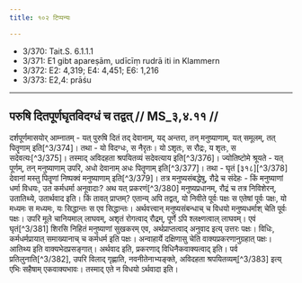 ```yaml
---
title: १०२ टिप्पन्यः

---
```

- 3/370: Tait.S. 6.1.1.1
- 3/371: E1 gibt apareṣām, udīcīṃ rudrā iti in Klammern
- 3/372: E2: 4,319; E4: 4,451; E6: 1,216
- 3/373: E2,4: prāśu

____________________________________________


## परुषि दितपूर्णघृतविदग्धं च तद्वत् // MS_३,४.११ //

दर्शपूर्णमासयोर् आम्नातम् - यत् पुरुषि दितं तद् देवानाम्, यद् अन्तरा, तन् मनुष्याणाम्, यत् समूलम्, तत् पितॄणाम् इति[^3/374]। तथा - यो विदग्धः, स नैरृतः। यो ऽशृतः, स रौद्रः, य शृतः, स सदेवत्यः[^3/375]। तस्माद् अविदहता श्रपयितव्यं सदेवत्याय इति[^3/376]। ज्योतिष्टोमे श्रूयते - यत् पूर्णम्, तन् मनुष्याणाम् उपरि, अधो देवानाम् अधः पितॄणाम् इति[^3/377]। तथा - घृतं [३१८][^3/378] देवानां मस्तु पितॄणां निष्पक्वं मनुष्याणाम् इति[^3/379]। तत्र मनुष्यसंबद्धेषु, रौद्रे च संदेहः - किं मनुष्याणां धर्मा विधयः, उत कर्मधर्मा अनूवादाः? अथ यत् प्रकरणं[^3/380] मनुष्यप्रधानम्, रौद्रं च तत्र निविशेरन्, उतातिथ्ये, उतार्थवाद इति।
किं तावत् प्राप्तम्? एतान्य् अपि तद्वत्, यो निवीते पूर्वः पक्षः स एतेषां पूर्वः पक्षः, यो मध्यमः स मध्यमः, यः सिद्धान्तः स एव सिद्धान्तः। अर्थवत्त्वान् मनुष्यसंबन्धाच् च विधयो मनुष्यधर्माश् चेति पूर्वः पक्षः। उपरि मूले चानियमाल् लाघवम्, अशृतं रोगत्वाद् रौद्रम्, पूर्णे ऽपि श्लक्ष्णत्वाल् लाघवम्। एवं घृतं[^3/381] शिरसि निहितं मनुष्याणां सुखकरम् एव, अर्थप्राप्तत्वाद् अनुवाद इत्य् उत्तरः पक्षः। विधिः, कर्मधर्मप्रायात् समाख्यानाच् च कर्मधर्म इति पक्षः। अन्वाहार्ये दक्षिणासु चेति वाक्यप्रकरणानुग्रहात् पक्षः। आतिथ्य इति वाक्यभेदप्रसङ्गात्। अर्थवाद इति, प्रकरणाद् विधिनैकवाक्यत्वाद् इति। पर्व प्रतिलुनाति[^3/382], उपरि विलाद् गृह्णाति, नवनीतेनाभ्यङ्क्ते, अविदहता श्रपयितव्यम्[^3/383] इत्य् एभिः सहैषाम् एकवाक्यभावः। तस्माद् एते न विधयो ऽर्थवादा इति।
